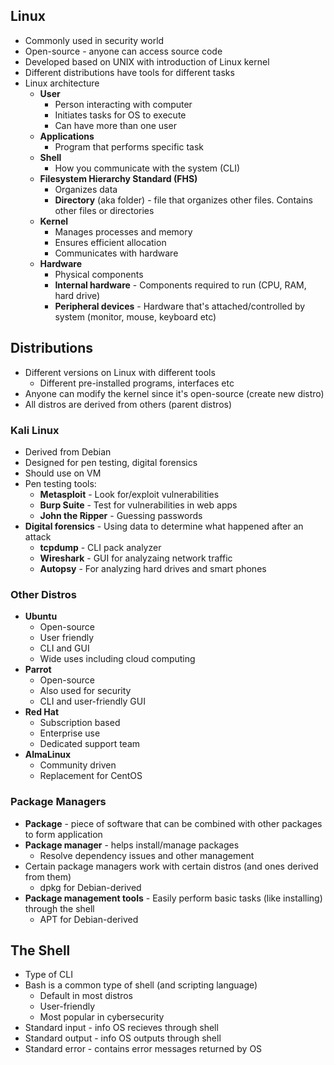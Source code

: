 ## Linux
* Commonly used in security world
* Open-source - anyone can access source code
* Developed based on UNIX with introduction of Linux kernel
* Different distributions have tools for different tasks
* Linux architecture
    * **User**
        * Person interacting with computer
        * Initiates tasks for OS to execute
        * Can have more than one user
    * **Applications**
        * Program that performs specific task
    * **Shell**
        * How you communicate with the system (CLI)
    * **Filesystem Hierarchy Standard (FHS)**
        * Organizes data
        * **Directory** (aka folder) - file that organizes other files. Contains other files or directories
    * **Kernel**
        * Manages processes and memory
        * Ensures efficient allocation
        * Communicates with hardware
    * **Hardware**
        * Physical components
        * **Internal hardware** - Components required to run (CPU, RAM, hard drive)
        * **Peripheral devices** - Hardware that's attached/controlled by system (monitor, mouse, keyboard etc)
## Distributions
* Different versions on Linux with different tools
    * Different pre-installed programs, interfaces etc
* Anyone can modify the kernel since it's open-source (create new distro)
* All distros are derived from others (parent distros)
### Kali Linux
* Derived from Debian
* Designed for pen testing, digital forensics
* Should use on VM
* Pen testing tools:
    * **Metasploit** - Look for/exploit vulnerabilities
    * **Burp Suite** - Test for vulnerabilities in web apps
    * **John the Ripper** - Guessing passwords
* **Digital forensics** - Using data to determine what happened after an attack
    * **tcpdump** - CLI pack analyzer
    * **Wireshark** - GUI for analyzaing network traffic
    * **Autopsy** - For analyzing hard drives and smart phones
### Other Distros
* **Ubuntu**
    * Open-source
    * User friendly
    * CLI and GUI
    * Wide uses including cloud computing
* **Parrot**
    * Open-source
    * Also used for security
    * CLI and user-friendly GUI
* **Red Hat**
    * Subscription based
    * Enterprise use
    * Dedicated support team
* **AlmaLinux**
    * Community driven
    * Replacement for CentOS
### Package Managers
* **Package** - piece of software that can be combined with other packages to form application
* **Package manager** - helps install/manage packages
    * Resolve dependency issues and other management
* Certain package managers work with certain distros (and ones derived from them)
    * dpkg for Debian-derived
* **Package management tools** - Easily perform basic tasks (like installing) through the shell
    * APT for Debian-derived
## The Shell
* Type of CLI
* Bash is a common type of shell (and scripting language)
    * Default in most distros
    * User-friendly
    * Most popular in cybersecurity
* Standard input - info OS recieves through shell
* Standard output - info OS outputs through shell
* Standard error - contains error messages returned by OS
